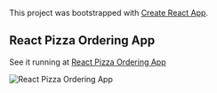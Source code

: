 This project was bootstrapped with [Create React App](https://github.com/facebookincubator/create-react-app).

## React Pizza Ordering App

See it running at [React Pizza Ordering App](https://cryptic-sands-17227.herokuapp.com/)

![React Pizza Ordering App](https://www.dropbox.com/s/zwb75ixk8no014s/react-app-carlos-mejia.png?raw=1)
